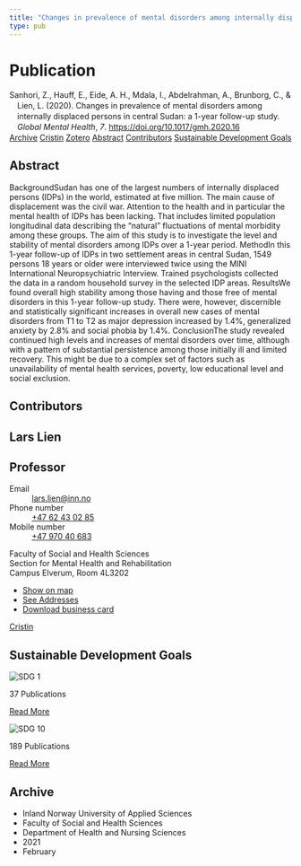 ```yaml
---
title: "Changes in prevalence of mental disorders among internally displaced persons in central Sudan: a 1-year follow-up study"
type: pub
---
```

<h1>Publication</h1>
<article id="csl-bib-container-KZWIFDYM" class="csl-bib-container">
  <div class="csl-bib-body" style="line-height: 1.35; padding-left: 1em; text-indent:-1em;">
  <div class="csl-entry">Sanhori, Z., Hauff, E., Eide, A. H., Mdala, I., Abdelrahman, A., Brunborg, C., &amp; Lien, L. (2020). Changes in prevalence of mental disorders among internally displaced persons in central Sudan: a 1-year follow-up study. <i>Global Mental Health</i>, <i>7</i>. <a href="https://doi.org/10.1017/gmh.2020.16">https://doi.org/10.1017/gmh.2020.16</a></div>
</div>
  <div class="csl-bib-buttons">
    <a href="#taxonomy-article-KZWIFDYM" class="csl-bib-button">Archive</a>
    <a href="https://app.cristin.no/results/show.jsf?id=1886396" alt="Cristin URL" class="csl-bib-button">Cristin</a>
    <a href="http://zotero.org/groups/5022929/items/KZWIFDYM" alt="Zotero URL" class="csl-bib-button">Zotero</a>
    <a href="#abstract-article-KZWIFDYM" class="csl-bib-button">Abstract</a>
    <a href="#contributors-article-KZWIFDYM" class="csl-bib-button">Contributors</a>
    <a href="#sdg-article-KZWIFDYM" class="csl-bib-button">Sustainable Development Goals</a>
  </div>
  <div id="csl-bib-meta-container-KZWIFDYM"></div>
</article>
<div id="csl-bib-meta-KZWIFDYM" class="csl-bib-meta">
  <article id="abstract-article-KZWIFDYM" class="abstract-article">
    <h1>Abstract</h1>
    BackgroundSudan has one of the largest numbers of internally displaced persons (IDPs) in the world, estimated at five million. The main cause of displacement was the civil war. Attention to the health and in particular the mental health of IDPs has been lacking. That includes limited population longitudinal data describing the “natural” fluctuations of mental morbidity among these groups. The aim of this study is to investigate the level and stability of mental disorders among IDPs over a 1-year period. MethodIn this 1-year follow-up of IDPs in two settlement areas in central Sudan, 1549 persons 18 years or older were interviewed twice using the MINI International Neuropsychiatric Interview. Trained psychologists collected the data in a random household survey in the selected IDP areas. ResultsWe found overall high stability among those having and those free of mental disorders in this 1-year follow-up study. There were, however, discernible and statistically significant increases in overall new cases of mental disorders from T1 to T2 as major depression increased by 1.4%, generalized anxiety by 2.8% and social phobia by 1.4%. ConclusionThe study revealed continued high levels and increases of mental disorders over time, although with a pattern of substantial persistence among those initially ill and limited recovery. This might be due to a complex set of factors such as unavailability of mental health services, poverty, low educational level and social exclusion.
  </article>
  <article id="contributors-article-KZWIFDYM" class="contributors-article">
    <h1>Contributors</h1>
    <div class="personas">
<div class="vrtx-hinn-person-card">
<div class="photo">
<i class="lar la-user-circle missing-person"></i>
</div>
<div class="info">
<hgroup><h1>Lars Lien</h1>
<h2>Professor</h2>
</hgroup><dl>
<dt>Email</dt>
<dd>
<a href="mailto:lars.lien@inn.no">lars.lien@inn.no</a>
</dd>
<dt>Phone number</dt>
<dd><a href="tel:+4762430285">
+47 62 43 02 85
</a></dd>
<dt>Mobile number</dt>
<dd><a href="tel:+4797040683">
+47 970 40 683
</a></dd>
</dl>
<p>
Faculty of Social and Health Sciences<br>
Section for Mental Health and Rehabilitation<br>
Campus Elverum,
Room 4L3202
</p>
<ul class="vrtx-hinn-links">
<li><a href="https://www.google.com/maps?q=60.88177,11.53669">Show on map</a></li>
<li><a href="https://www.inn.no/english/find-an-employee/lars-lien.html#vrtx-hinn-addresses">See Addresses</a></li>
<li><a href="https://www.inn.no/english/find-an-employee/lars-lien.html?vrtx=vcf">Download business card</a></li>
</ul>
</div>
</div>
<a href="https://app.cristin.no/persons/show.jsf?id=14287" alt="Cristin URL" class="personas-cristin">Cristin</a>
</div>
  </article>
  <article id="sdg-article-KZWIFDYM" class="sdg-article">
    <h1>Sustainable Development Goals</h1>
    <div class="sdg-container"><div id="sdg1" class="sdg">
<img src="{{< params subfolder >}}images/sdg/sdg01_en.png" class="image" alt="SDG 1">
<div class="sdg-overlay">
<p class="sdg-publication-count"><span>37</span> Publications</p>
<p><a href="https://sdgs.un.org/goals/goal1" class="sdg-read-more">Read More</a></p>
</div>
</div> <div id="sdg10" class="sdg">
<img src="{{< params subfolder >}}images/sdg/sdg10_en.png" class="image" alt="SDG 10">
<div class="sdg-overlay">
<p class="sdg-publication-count"><span>189</span> Publications</p>
<p><a href="https://sdgs.un.org/goals/goal10" class="sdg-read-more">Read More</a></p>
</div>
</div></div>
  </article>
  <article id="taxonomy-article-KZWIFDYM" class="taxonomy-article">
    <h1>Archive</h1>
    <ul>
      <li>Inland Norway University of Applied Sciences</li>
      <li>Faculty of Social and Health Sciences</li>
      <li>Department of Health and Nursing Sciences</li>
      <li>2021</li>
      <li>February</li>
    </ul>
  </article>
</div>
